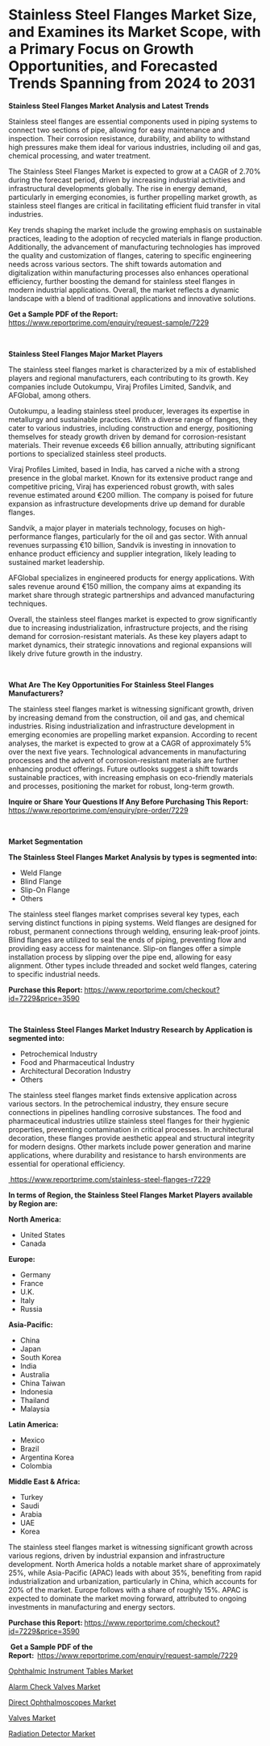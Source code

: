 <p><h1>Stainless Steel Flanges Market Size, and Examines its Market Scope, with a Primary Focus on Growth Opportunities, and Forecasted Trends Spanning from 2024 to 2031</h1></p><p><strong>Stainless Steel Flanges Market Analysis and Latest Trends</strong></p>
<p><p>Stainless steel flanges are essential components used in piping systems to connect two sections of pipe, allowing for easy maintenance and inspection. Their corrosion resistance, durability, and ability to withstand high pressures make them ideal for various industries, including oil and gas, chemical processing, and water treatment.</p><p>The Stainless Steel Flanges Market is expected to grow at a CAGR of 2.70% during the forecast period, driven by increasing industrial activities and infrastructural developments globally. The rise in energy demand, particularly in emerging economies, is further propelling market growth, as stainless steel flanges are critical in facilitating efficient fluid transfer in vital industries. </p><p>Key trends shaping the market include the growing emphasis on sustainable practices, leading to the adoption of recycled materials in flange production. Additionally, the advancement of manufacturing technologies has improved the quality and customization of flanges, catering to specific engineering needs across various sectors. The shift towards automation and digitalization within manufacturing processes also enhances operational efficiency, further boosting the demand for stainless steel flanges in modern industrial applications. Overall, the market reflects a dynamic landscape with a blend of traditional applications and innovative solutions.</p></p>
<p><strong>Get a Sample PDF of the Report:&nbsp;</strong> <a href="https://www.reportprime.com/enquiry/request-sample/7229">https://www.reportprime.com/enquiry/request-sample/7229</a></p>
<p>&nbsp;</p>
<p><strong>Stainless Steel Flanges Major Market Players</strong></p>
<p><p>The stainless steel flanges market is characterized by a mix of established players and regional manufacturers, each contributing to its growth. Key companies include Outokumpu, Viraj Profiles Limited, Sandvik, and AFGlobal, among others.</p><p>Outokumpu, a leading stainless steel producer, leverages its expertise in metallurgy and sustainable practices. With a diverse range of flanges, they cater to various industries, including construction and energy, positioning themselves for steady growth driven by demand for corrosion-resistant materials. Their revenue exceeds €6 billion annually, attributing significant portions to specialized stainless steel products.</p><p>Viraj Profiles Limited, based in India, has carved a niche with a strong presence in the global market. Known for its extensive product range and competitive pricing, Viraj has experienced robust growth, with sales revenue estimated around €200 million. The company is poised for future expansion as infrastructure developments drive up demand for durable flanges.</p><p>Sandvik, a major player in materials technology, focuses on high-performance flanges, particularly for the oil and gas sector. With annual revenues surpassing €10 billion, Sandvik is investing in innovation to enhance product efficiency and supplier integration, likely leading to sustained market leadership.</p><p>AFGlobal specializes in engineered products for energy applications. With sales revenue around €150 million, the company aims at expanding its market share through strategic partnerships and advanced manufacturing techniques.</p><p>Overall, the stainless steel flanges market is expected to grow significantly due to increasing industrialization, infrastructure projects, and the rising demand for corrosion-resistant materials. As these key players adapt to market dynamics, their strategic innovations and regional expansions will likely drive future growth in the industry.</p></p>
<p>&nbsp;</p>
<p><strong>What Are The Key Opportunities For Stainless Steel Flanges Manufacturers?</strong></p>
<p><p>The stainless steel flanges market is witnessing significant growth, driven by increasing demand from the construction, oil and gas, and chemical industries. Rising industrialization and infrastructure development in emerging economies are propelling market expansion. According to recent analyses, the market is expected to grow at a CAGR of approximately 5% over the next five years. Technological advancements in manufacturing processes and the advent of corrosion-resistant materials are further enhancing product offerings. Future outlooks suggest a shift towards sustainable practices, with increasing emphasis on eco-friendly materials and processes, positioning the market for robust, long-term growth.</p></p>
<p><strong>Inquire or Share Your Questions If Any Before Purchasing This Report:</strong> <a href="https://www.reportprime.com/enquiry/pre-order/7229">https://www.reportprime.com/enquiry/pre-order/7229</a></p>
<p>&nbsp;</p>
<p><strong>Market Segmentation</strong></p>
<p><strong>The Stainless Steel Flanges Market Analysis by types is segmented into:</strong></p>
<p><ul><li>Weld Flange</li><li>Blind Flange</li><li>Slip-On Flange</li><li>Others</li></ul></p>
<p><p>The stainless steel flanges market comprises several key types, each serving distinct functions in piping systems. Weld flanges are designed for robust, permanent connections through welding, ensuring leak-proof joints. Blind flanges are utilized to seal the ends of piping, preventing flow and providing easy access for maintenance. Slip-on flanges offer a simple installation process by slipping over the pipe end, allowing for easy alignment. Other types include threaded and socket weld flanges, catering to specific industrial needs.</p></p>
<p><strong>Purchase this Report:&nbsp;</strong><a href="https://www.reportprime.com/checkout?id=7229&price=3590">https://www.reportprime.com/checkout?id=7229&price=3590</a></p>
<p>&nbsp;</p>
<p><strong>The Stainless Steel Flanges Market Industry Research by Application is segmented into:</strong></p>
<p><ul><li>Petrochemical Industry</li><li>Food and Pharmaceutical Industry</li><li>Architectural Decoration Industry</li><li>Others</li></ul></p>
<p><p>The stainless steel flanges market finds extensive application across various sectors. In the petrochemical industry, they ensure secure connections in pipelines handling corrosive substances. The food and pharmaceutical industries utilize stainless steel flanges for their hygienic properties, preventing contamination in critical processes. In architectural decoration, these flanges provide aesthetic appeal and structural integrity for modern designs. Other markets include power generation and marine applications, where durability and resistance to harsh environments are essential for operational efficiency.</p></p>
<p><a href="https://www.reportprime.com/stainless-steel-flanges-r7229">&nbsp;https://www.reportprime.com/stainless-steel-flanges-r7229</a></p>
<p><strong>In terms of Region, the Stainless Steel Flanges Market Players available by Region are:</strong></p>
<p>
    <p> <strong> North America: </strong>
        <ul>
            <li>United States</li>
            <li>Canada</li>
        </ul>
        </p> 
    <p> <strong> Europe: </strong>
        <ul>
            <li>Germany</li>
            <li>France</li>
            <li>U.K.</li>
            <li>Italy</li>
            <li>Russia</li>
        </ul>
        </p> 
    <p> <strong> Asia-Pacific: </strong>
        <ul>
            <li>China</li>
            <li>Japan</li>
            <li>South Korea</li>
            <li>India</li>
            <li>Australia</li>
            <li>China Taiwan</li>
            <li>Indonesia</li>
            <li>Thailand</li>
            <li>Malaysia</li>
        </ul>
        </p> 
    <p> <strong> Latin America: </strong>
        <ul>
            <li>Mexico</li>
            <li>Brazil</li>
            <li>Argentina Korea</li>
            <li>Colombia</li>
        </ul>
        </p> 
    <p> <strong> Middle East & Africa: </strong>
        <ul>
            <li>Turkey</li>
            <li>Saudi</li>
            <li>Arabia</li>
            <li>UAE</li>
            <li>Korea</li>
        </ul>
    </p>
    </p>
<p><p>The stainless steel flanges market is witnessing significant growth across various regions, driven by industrial expansion and infrastructure development. North America holds a notable market share of approximately 25%, while Asia-Pacific (APAC) leads with about 35%, benefiting from rapid industrialization and urbanization, particularly in China, which accounts for 20% of the market. Europe follows with a share of roughly 15%. APAC is expected to dominate the market moving forward, attributed to ongoing investments in manufacturing and energy sectors.</p></p>
<p><strong>Purchase this Report: </strong><a href="https://www.reportprime.com/checkout?id=7229&price=3590">https://www.reportprime.com/checkout?id=7229&price=3590</a></p>
<p>&nbsp;<strong>Get a Sample PDF of the Report:&nbsp;&nbsp;</strong><a href="https://www.reportprime.com/enquiry/request-sample/7229">https://www.reportprime.com/enquiry/request-sample/7229</a></p>
<p><strong></strong></p>
<p><p><a href="https://medium.com/@amanda.hamilton54645/ophthalmic-instrument-tables-market-outlook-market-share-analysis-growth-trends-market-7de5f2afead8">Ophthalmic Instrument Tables Market</a></p><p><a href="https://issuu.com/reportprime-2/docs/alarm-check-valves-market-size-2030_213089b94c67e4">Alarm Check Valves Market</a></p><p><a href="https://medium.com/@amanda.hamilton54645/global-direct-ophthalmoscopes-market-sector-2024-2031-market-metrics-and-market-strategic-5e1e7bff214f">Direct Ophthalmoscopes Market</a></p><p><a href="https://github.com/GraceTurner587/Market-Research-Report-List-1/blob/main/valves-market.md">Valves Market</a></p><p><a href="https://github.com/aiko92han/Market-Research-Report-List-1/blob/main/radiation-detector-market.md">Radiation Detector Market</a></p></p>